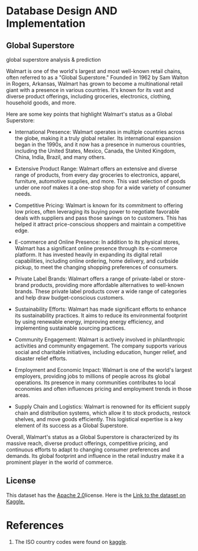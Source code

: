 # Database Design AND Implementation

## Global Superstore
global superstore analysis & prediction

Walmart is one of the world's largest and most well-known retail chains, often referred to as a "Global Superstore." Founded in 1962 by Sam Walton in Rogers, Arkansas, Walmart has grown to become a multinational retail giant with a presence in various countries. It's known for its vast and diverse product offerings, including groceries, electronics, clothing, household goods, and more.

Here are some key points that highlight Walmart's status as a Global Superstore:

- International Presence: Walmart operates in multiple countries across the globe, making it a truly global retailer. Its international expansion began in the 1990s, and it now has a presence in numerous countries, including the United States, Mexico, Canada, the United Kingdom, China, India, Brazil, and many others.
    
- Extensive Product Range: Walmart offers an extensive and diverse range of products, from every day groceries to electronics, apparel, furniture, automotive supplies, and more. This vast selection of goods under one roof makes it a one-stop shop for a wide variety of consumer needs.
    
- Competitive Pricing: Walmart is known for its commitment to offering low prices, often leveraging its buying power to negotiate favorable deals with suppliers and pass those savings on to customers. This has helped it attract price-conscious shoppers and maintain a competitive edge.
    
- E-commerce and Online Presence: In addition to its physical stores, Walmart has a significant online presence through its e-commerce platform. It has invested heavily in expanding its digital retail capabilities, including online ordering, home delivery, and curbside pickup, to meet the changing shopping preferences of consumers.
    
- Private Label Brands: Walmart offers a range of private-label or store-brand products, providing more affordable alternatives to well-known brands. These private label products cover a wide range of categories and help draw budget-conscious customers.
    
- Sustainability Efforts: Walmart has made significant efforts to enhance its sustainability practices. It aims to reduce its environmental footprint by using renewable energy, improving energy efficiency, and implementing sustainable sourcing practices.
    
- Community Engagement: Walmart is actively involved in philanthropic activities and community engagement. The company supports various social and charitable initiatives, including education, hunger relief, and disaster relief efforts.
    
- Employment and Economic Impact: Walmart is one of the world's largest employers, providing jobs to millions of people across its global operations. Its presence in many communities contributes to local economies and often influences pricing and employment trends in those areas.
    
- Supply Chain and Logistics: Walmart is renowned for its efficient supply chain and distribution systems, which allow it to stock products, restock shelves, and move goods efficiently. This logistical expertise is a key element of its success as a Global Superstore.
    

Overall, Walmart's status as a Global Superstore is characterized by its massive reach, diverse product offerings, competitive pricing, and continuous efforts to adapt to changing consumer preferences and demands. Its global footprint and influence in the retail industry make it a prominent player in the world of commerce.

## License
This dataset has the [Apache 2.0](https://www.apache.org/licenses/LICENSE-2.0)license. Here is the [Link to the dataset on Kaggle.](https://www.kaggle.com/datasets/anandaramg/global-superstore/data)


# References
1. The ISO country codes were found on [kaggle](https://www.kaggle.com/datasets/juanumusic/countries-iso-codes).
